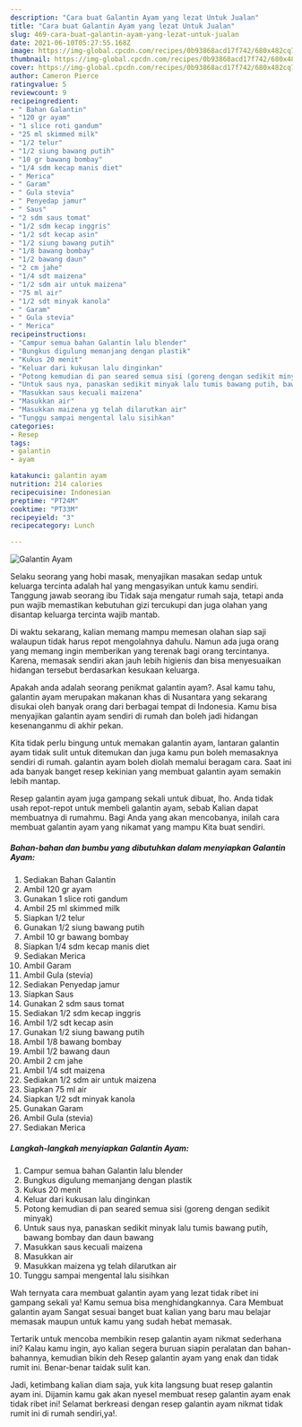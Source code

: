 ```yaml
---
description: "Cara buat Galantin Ayam yang lezat Untuk Jualan"
title: "Cara buat Galantin Ayam yang lezat Untuk Jualan"
slug: 469-cara-buat-galantin-ayam-yang-lezat-untuk-jualan
date: 2021-06-10T05:27:55.168Z
image: https://img-global.cpcdn.com/recipes/0b93868acd17f742/680x482cq70/galantin-ayam-foto-resep-utama.jpg
thumbnail: https://img-global.cpcdn.com/recipes/0b93868acd17f742/680x482cq70/galantin-ayam-foto-resep-utama.jpg
cover: https://img-global.cpcdn.com/recipes/0b93868acd17f742/680x482cq70/galantin-ayam-foto-resep-utama.jpg
author: Cameron Pierce
ratingvalue: 5
reviewcount: 9
recipeingredient:
- " Bahan Galantin"
- "120 gr ayam"
- "1 slice roti gandum"
- "25 ml skimmed milk"
- "1/2 telur"
- "1/2 siung bawang putih"
- "10 gr bawang bombay"
- "1/4 sdm kecap manis diet"
- " Merica"
- " Garam"
- " Gula stevia"
- " Penyedap jamur"
- " Saus"
- "2 sdm saus tomat"
- "1/2 sdm kecap inggris"
- "1/2 sdt kecap asin"
- "1/2 siung bawang putih"
- "1/8 bawang bombay"
- "1/2 bawang daun"
- "2 cm jahe"
- "1/4 sdt maizena"
- "1/2 sdm air untuk maizena"
- "75 ml air"
- "1/2 sdt minyak kanola"
- " Garam"
- " Gula stevia"
- " Merica"
recipeinstructions:
- "Campur semua bahan Galantin lalu blender"
- "Bungkus digulung memanjang dengan plastik"
- "Kukus 20 menit"
- "Keluar dari kukusan lalu dinginkan"
- "Potong kemudian di pan seared semua sisi (goreng dengan sedikit minyak)"
- "Untuk saus nya, panaskan sedikit minyak lalu tumis bawang putih, bawang bombay dan daun bawang"
- "Masukkan saus kecuali maizena"
- "Masukkan air"
- "Masukkan maizena yg telah dilarutkan air"
- "Tunggu sampai mengental lalu sisihkan"
categories:
- Resep
tags:
- galantin
- ayam

katakunci: galantin ayam 
nutrition: 214 calories
recipecuisine: Indonesian
preptime: "PT24M"
cooktime: "PT33M"
recipeyield: "3"
recipecategory: Lunch

---
```



![Galantin Ayam](https://img-global.cpcdn.com/recipes/0b93868acd17f742/680x482cq70/galantin-ayam-foto-resep-utama.jpg)

Selaku seorang yang hobi masak, menyajikan masakan sedap untuk keluarga tercinta adalah hal yang mengasyikan untuk kamu sendiri. Tanggung jawab seorang ibu Tidak saja mengatur rumah saja, tetapi anda pun wajib memastikan kebutuhan gizi tercukupi dan juga olahan yang disantap keluarga tercinta wajib mantab.

Di waktu  sekarang, kalian memang mampu memesan olahan siap saji walaupun tidak harus repot mengolahnya dahulu. Namun ada juga orang yang memang ingin memberikan yang terenak bagi orang tercintanya. Karena, memasak sendiri akan jauh lebih higienis dan bisa menyesuaikan hidangan tersebut berdasarkan kesukaan keluarga. 



Apakah anda adalah seorang penikmat galantin ayam?. Asal kamu tahu, galantin ayam merupakan makanan khas di Nusantara yang sekarang disukai oleh banyak orang dari berbagai tempat di Indonesia. Kamu bisa menyajikan galantin ayam sendiri di rumah dan boleh jadi hidangan kesenanganmu di akhir pekan.

Kita tidak perlu bingung untuk memakan galantin ayam, lantaran galantin ayam tidak sulit untuk ditemukan dan juga kamu pun boleh memasaknya sendiri di rumah. galantin ayam boleh diolah memalui beragam cara. Saat ini ada banyak banget resep kekinian yang membuat galantin ayam semakin lebih mantap.

Resep galantin ayam juga gampang sekali untuk dibuat, lho. Anda tidak usah repot-repot untuk membeli galantin ayam, sebab Kalian dapat membuatnya di rumahmu. Bagi Anda yang akan mencobanya, inilah cara membuat galantin ayam yang nikamat yang mampu Kita buat sendiri.

<!--inarticleads1-->

##### Bahan-bahan dan bumbu yang dibutuhkan dalam menyiapkan Galantin Ayam:

1. Sediakan  Bahan Galantin
1. Ambil 120 gr ayam
1. Gunakan 1 slice roti gandum
1. Ambil 25 ml skimmed milk
1. Siapkan 1/2 telur
1. Gunakan 1/2 siung bawang putih
1. Ambil 10 gr bawang bombay
1. Siapkan 1/4 sdm kecap manis diet
1. Sediakan  Merica
1. Ambil  Garam
1. Ambil  Gula (stevia)
1. Sediakan  Penyedap jamur
1. Siapkan  Saus
1. Gunakan 2 sdm saus tomat
1. Sediakan 1/2 sdm kecap inggris
1. Ambil 1/2 sdt kecap asin
1. Gunakan 1/2 siung bawang putih
1. Ambil 1/8 bawang bombay
1. Ambil 1/2 bawang daun
1. Ambil 2 cm jahe
1. Ambil 1/4 sdt maizena
1. Sediakan 1/2 sdm air untuk maizena
1. Siapkan 75 ml air
1. Siapkan 1/2 sdt minyak kanola
1. Gunakan  Garam
1. Ambil  Gula (stevia)
1. Sediakan  Merica




<!--inarticleads2-->

##### Langkah-langkah menyiapkan Galantin Ayam:

1. Campur semua bahan Galantin lalu blender
1. Bungkus digulung memanjang dengan plastik
1. Kukus 20 menit
1. Keluar dari kukusan lalu dinginkan
1. Potong kemudian di pan seared semua sisi (goreng dengan sedikit minyak)
1. Untuk saus nya, panaskan sedikit minyak lalu tumis bawang putih, bawang bombay dan daun bawang
1. Masukkan saus kecuali maizena
1. Masukkan air
1. Masukkan maizena yg telah dilarutkan air
1. Tunggu sampai mengental lalu sisihkan




Wah ternyata cara membuat galantin ayam yang lezat tidak ribet ini gampang sekali ya! Kamu semua bisa menghidangkannya. Cara Membuat galantin ayam Sangat sesuai banget buat kalian yang baru mau belajar memasak maupun untuk kamu yang sudah hebat memasak.

Tertarik untuk mencoba membikin resep galantin ayam nikmat sederhana ini? Kalau kamu ingin, ayo kalian segera buruan siapin peralatan dan bahan-bahannya, kemudian bikin deh Resep galantin ayam yang enak dan tidak rumit ini. Benar-benar taidak sulit kan. 

Jadi, ketimbang kalian diam saja, yuk kita langsung buat resep galantin ayam ini. Dijamin kamu gak akan nyesel membuat resep galantin ayam enak tidak ribet ini! Selamat berkreasi dengan resep galantin ayam nikmat tidak rumit ini di rumah sendiri,ya!.

